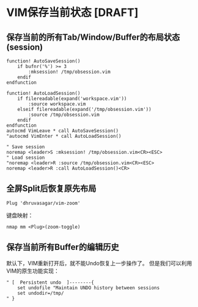 # VIM保存当前状态 [DRAFT]

## 保存当前的所有Tab/Window/Buffer的布局状态 (session)

```vim
function! AutoSaveSession()
    if bufnr('%') >= 3
        :mksession! /tmp/obsession.vim
    endif
endfunction

function! AutoLoadSession()
    if filereadable(expand('workspace.vim'))
        :source workspace.vim
    elseif filereadable(expand('/tmp/obsession.vim'))
        :source /tmp/obsession.vim
    endif
endfunction
autocmd VimLeave * call AutoSaveSession()
"autocmd VimEnter * call AutoLoadSession()

" Save session
noremap <leader>S :mksession! /tmp/obsession.vim<CR><ESC>
" Load session
"noremap <leader>R :source /tmp/obsession.vim<CR><ESC>
noremap <leader>R :call AutoLoadSession()<CR>

```

## 全屏Split后恢复原先布局

```vim
Plug 'dhruvasagar/vim-zoom'
```

键盘映射：
```vim
nmap mm <Plug>(zoom-toggle)
```

## 保存当前所有Buffer的编辑历史

默认下，VIM重新打开后，就不能Undo恢复上一步操作了。
但是我们可以利用VIM的原生功能实现：

```vim
" [  Persistent undo  ]--------{
    set undofile "Maintain UNDO history between sessions
    set undodir=/tmp/
" }
```